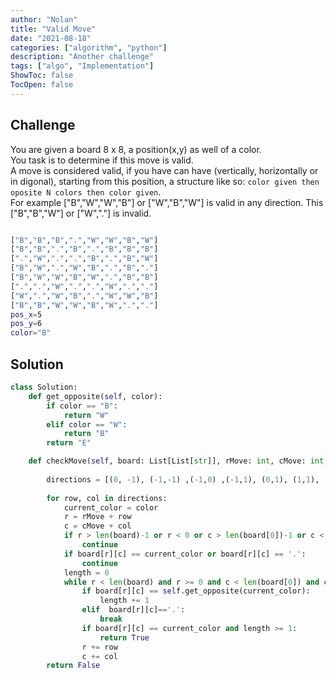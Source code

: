 ```yaml
---
author: "Nolan"
title: "Valid Move"
date: "2021-08-18"
categories: ["algorithm", "python"]
description: "Another challenge"
tags: ["algo", "Implementation"]
ShowToc: false
TocOpen: false
---
```


## Challenge

You are given a board 8 x 8, a position(x,y) as well of a color.  
You task is to determine if this move is valid.  
A move is considered valid, if you have can have (vertically, horizontally or in digonal), starting from this position, a structure like so: `color given then oposite N colors then color given`.  
For example ["B","W","W","B"] or ["W","B","W"] is valid in any direction.
This ["B","B","W"] or ["W","."] is invalid.

```bash

["B","B","B",".","W","W","B","W"]
["B","B",".","B",".","B","B","B"]
[".","W",".",".","B",".","B","W"]
["B","W",".","W","B",".","B","."]
["B","W","W","B","W",".","B","B"]
[".",".","W",".",".","W",".","."]
["W",".","W","B",".","W","W","B"]
["B","B","W","W","B","W",".","."]
pos_x=5
pos_y=6
color="B"
```


## Solution

```python
class Solution:
    def get_opposite(self, color):
        if color == "B":
            return "W"
        elif color == "W":
            return "B"
        return "E"

    def checkMove(self, board: List[List[str]], rMove: int, cMove: int, color: str) -> bool:
        
        directions = [(0, -1), (-1,-1) ,(-1,0) ,(-1,1), (0,1), (1,1), (1,0), (1,-1)] 
    
        for row, col in directions:
            current_color = color
            r = rMove + row
            c = cMove + col
            if r > len(board)-1 or r < 0 or c > len(board[0])-1 or c < 0:
                continue
            if board[r][c] == current_color or board[r][c] == '.':
                continue
            length = 0
            while r < len(board) and r >= 0 and c < len(board[0]) and c >= 0:
                if board[r][c] == self.get_opposite(current_color):
                    length += 1
                elif  board[r][c]=='.':
                    break
                if board[r][c] == current_color and length >= 1:
                    return True
                r += row
                c += col
        return False
```